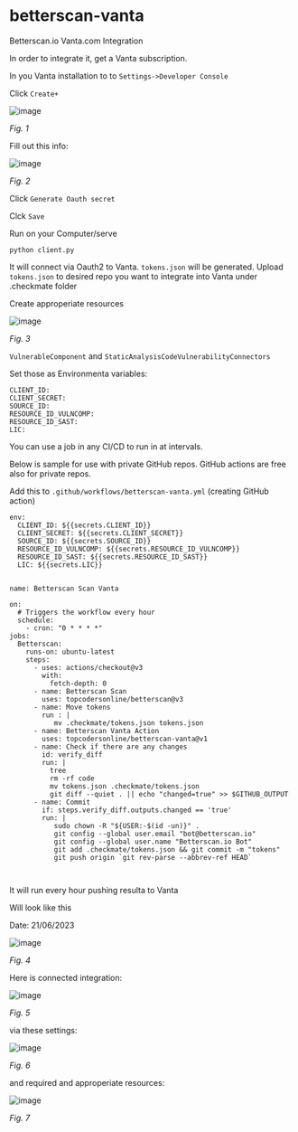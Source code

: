 # betterscan-vanta
Betterscan.io Vanta.com Integration

In order to integrate it, get a Vanta subscription. 

In you Vanta installation to to `Settings->Developer Console`



Click `Create+`

![image](https://github.com/marcinguy/betterscan-vanta/assets/20355405/8c8713c8-df8b-4864-be31-d9478b639bac)

*Fig. 1*

Fill out this info:

![image](https://github.com/marcinguy/betterscan-vanta/assets/20355405/d5f78bb5-b5ed-4de8-a5a9-be28409c5af1)

*Fig. 2*

Click `Generate Oauth secret`

Clck `Save`

Run on your Computer/serve

`python client.py`

It will connect via Oauth2 to Vanta. `tokens.json` will be generated. Upload `tokens.json` to desired repo you want to integrate into Vanta under .checkmate folder

Create approperiate resources

![image](https://github.com/marcinguy/betterscan-vanta/assets/20355405/b549f5df-f71b-4599-b9e8-39a6f598e1cd)

*Fig. 3*

`VulnerableComponent` and `StaticAnalysisCodeVulnerabilityConnectors`

Set those as Environmenta variables:

```
CLIENT_ID:
CLIENT_SECRET: 
SOURCE_ID: 
RESOURCE_ID_VULNCOMP:
RESOURCE_ID_SAST: 
LIC: 
```

You can use a job in any CI/CD to run in at intervals.

Below is sample for use with private GitHub repos. GitHub actions are free also for private repos.

Add this to `.github/workflows/betterscan-vanta.yml` (creating GitHub action)


```
env:
  CLIENT_ID: ${{secrets.CLIENT_ID}}
  CLIENT_SECRET: ${{secrets.CLIENT_SECRET}}
  SOURCE_ID: ${{secrets.SOURCE_ID}}
  RESOURCE_ID_VULNCOMP: ${{secrets.RESOURCE_ID_VULNCOMP}}
  RESOURCE_ID_SAST: ${{secrets.RESOURCE_ID_SAST}}
  LIC: ${{secrets.LIC}}
  

name: Betterscan Scan Vanta

on:
  # Triggers the workflow every hour
  schedule:
    - cron: "0 * * * *"
jobs:
  Betterscan:
    runs-on: ubuntu-latest
    steps:
      - uses: actions/checkout@v3
        with:
          fetch-depth: 0
      - name: Betterscan Scan
        uses: topcodersonline/betterscan@v3
      - name: Move tokens
        run : |
           mv .checkmate/tokens.json tokens.json
      - name: Betterscan Vanta Action
        uses: topcodersonline/betterscan-vanta@v1
      - name: Check if there are any changes
        id: verify_diff
        run: |
          tree
          rm -rf code
          mv tokens.json .checkmate/tokens.json
          git diff --quiet . || echo "changed=true" >> $GITHUB_OUTPUT
      - name: Commit
        if: steps.verify_diff.outputs.changed == 'true'
        run: |
           sudo chown -R "${USER:-$(id -un)}" .
           git config --global user.email "bot@betterscan.io"
           git config --global user.name "Betterscan.io Bot"
           git add .checkmate/tokens.json && git commit -m "tokens"
           git push origin `git rev-parse --abbrev-ref HEAD`

  
```

It will run every hour pushing resulta to Vanta

Will look like this

Date: 21/06/2023

![image](https://github.com/marcinguy/betterscan-vanta/assets/20355405/a1b25054-330e-4637-959d-c8c232bfb837)

*Fig. 4*

Here is connected integration:

![image](https://github.com/marcinguy/betterscan-vanta/assets/20355405/a1f24f9c-ff5a-4191-8368-3f2417000b89)

*Fig. 5*

via these settings:

![image](https://github.com/marcinguy/betterscan-vanta/assets/20355405/230127dc-5831-498a-a9ad-e708e15764cc)

*Fig. 6*

and required and approperiate resources:

![image](https://github.com/marcinguy/betterscan-vanta/assets/20355405/b6f17219-c519-4915-a70a-861812535903)

*Fig. 7*
